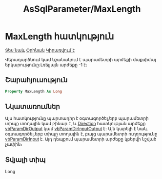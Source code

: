 ﻿---
layout: page
title: "AsSqlParameter/MaxLength"
---


# MaxLength հատկություն

[Տես նաև](../AsSqlParameter.md) [Օրինակ](../../Examples/AsSqlCommand.md)  [Կիրառվում է](../AsSqlParameter.md) 

Վերադարձնում կամ նշանակում է պարամետրի արժեքի մաքսիմալ երկարությունը։Լռելյայն արժեքը -1 է։

## Շարահյուսություն

``` vb
Property MaxLength As Long
```


## Նկատառումներ
Այս հատկությունը պարտադիր է օգտագործել,երբ պարամետրի տիպը տողային կամ բինար է, և [Direction](Direction.md) հատկության արժեքը [vbParamDirOutput](../../Constants/SqlParameterDirection.md) կամ [vbParamDirInputOutput](../../Constants/SqlParameterDirection.md) է։
Այն կարելի է նաև օգտագործել,երբ տիպը տողային է, բայց պարամետրի ուղղությունը [vbParamDirInput](../../Constants/SqlParameterDirection.md) է․ Այդ դեպքում պարամետրի արժեքը կբերվի նշված չափին։

## Տվյալի տիպ
Long


